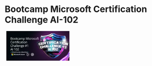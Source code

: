 # Bootcamp Microsoft Certification Challenge AI-102

<a href="https://www.dio.me/bootcamp/microsoft-ai-102">
  <img src="img/logo_MCCAI102_.webp" alt="Microsoft Bootcamp logo" style="width: 40%; margin: 0 5px;" />
</a>
